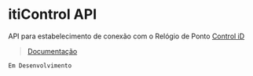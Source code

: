# itiControl API

API para estabelecimento de conexão com o Relógio de Ponto [Control iD](https://www.controlid.com.br/relogio-de-ponto/)

> [Documentação](https://www.controlid.com.br/suporte/api_idclass_latest.html#50_introduction)

`Em Desenvolvimento`
